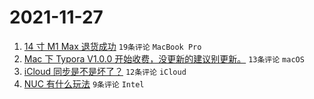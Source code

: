 # 2021-11-27

1. [14 寸 M1 Max 退货成功](https://www.v2ex.com/t/818301) `19条评论` `MacBook Pro`
1. [Mac 下 Typora V1.0.0 开始收费，没更新的建议别更新。](https://www.v2ex.com/t/818303) `13条评论` `macOS`
1. [iCloud 同步是不是坏了？](https://www.v2ex.com/t/818295) `12条评论` `iCloud`
1. [NUC 有什么玩法](https://www.v2ex.com/t/818299) `9条评论` `Intel`
